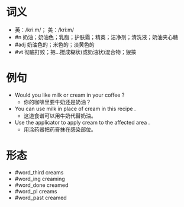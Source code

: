 # 词义
- 英：/kriːm/； 美：/kriːm/
- #n 奶油；奶油色；乳脂；护肤霜；精英；洁净剂；清洗液；奶油夹心糖
- #adj 奶油色的；米色的；淡黄色的
- #vt 彻底打败；把…搅成糊状(或奶油状)混合物；狠揍
# 例句
- Would you like milk or cream in your coffee ?
	- 你的咖啡里要牛奶还是奶油？
- You can use milk in place of cream in this recipe .
	- 这道食谱可以用牛奶代替奶油。
- Use the applicator to apply cream to the affected area .
	- 用涂药器把药膏抹在感染部位。
# 形态
- #word_third creams
- #word_ing creaming
- #word_done creamed
- #word_pl creams
- #word_past creamed
